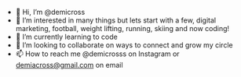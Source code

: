 - 👋 Hi, I’m @demicross
- 👀 I’m interested in many things but lets start with a few, digital marketing, football, weight lifting, running, skiing and now coding!
- 🌱 I’m currently learning to code
- 💞️ I’m looking to collaborate on ways to connect and grow my circle
- 📫 How to reach me @demicrosss on Instagram or demiacross@gmail.com on email
